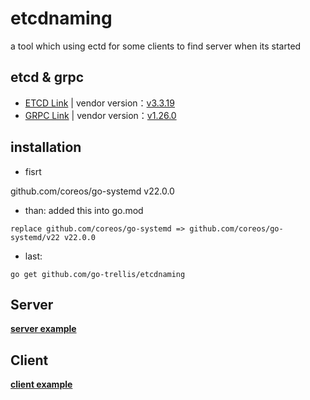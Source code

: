# etcdnaming
a tool which using ectd for some clients to find server when its started

## etcd & grpc

* [ETCD Link](https://github.com/coreos/etcd)  | vendor version：[v3.3.19](https://github.com/coreos/etcd/releases/tag/v3.3.19)
* [GRPC Link](https://github.com/grpc/grpc-go) | vendor version：[v1.26.0](https://github.com/grpc/grpc-go/releases/tag/v1.26.0)

## installation

* fisrt

github.com/coreos/go-systemd v22.0.0

* than: added this into go.mod

```
replace github.com/coreos/go-systemd => github.com/coreos/go-systemd/v22 v22.0.0
```

* last:

```golang
go get github.com/go-trellis/etcdnaming
```

## Server

**[server example](go-server/main.go)**


## Client

**[client example](go-client/main.go)**
